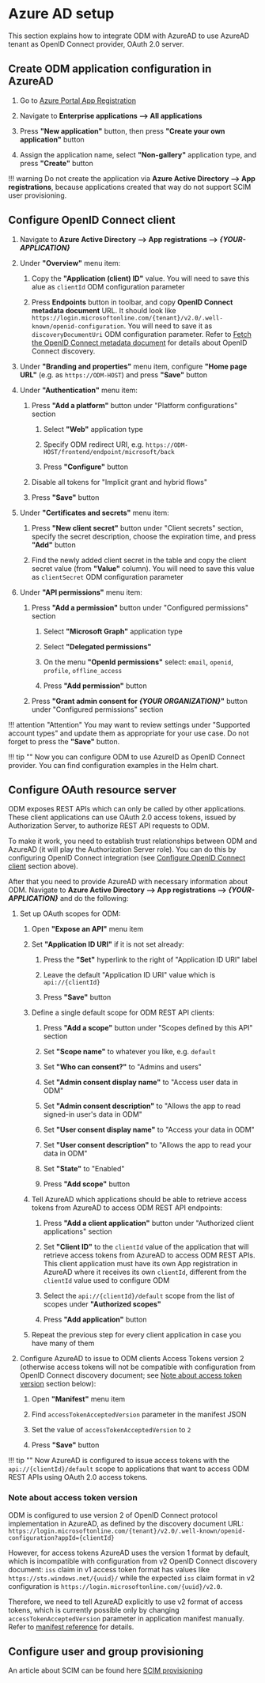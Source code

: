 # Azure AD setup

This section explains how to integrate ODM with AzureAD to use AzureAD tenant as OpenID Connect provider, OAuth 2.0 server.

## Create ODM application configuration in AzureAD

1. Go to [Azure Portal App Registration](https://portal.azure.com/#blade/Microsoft_AAD_IAM/ActiveDirectoryMenuBlade/RegisteredApps)

2. Navigate to **Enterprise applications –> All applications**

3. Press **"New application"** button, then press **"Create your own application"** button

4. Assign the application name, select **"Non-gallery"** application type, and press **"Create"** button

!!! warning
    Do not create the application via **Azure Active Directory –> App registrations**, because applications created that way do not support SCIM user provisioning.

## Configure OpenID Connect client

1. Navigate to **Azure Active Directory –> App registrations –> _{YOUR-APPLICATION}_**

2. Under **"Overview"** menu item:

    1. Copy the **"Application (client) ID"** value. You will need to save this alue as `clientId` ODM configuration parameter

    2. Press **Endpoints** button in toolbar, and copy **OpenID Connect metadata document** URL. It should look like `https://login.microsoftonline.com/{tenant}/v2.0/.well-known/openid-configuration`.
        You will need to save it as `discoveryDocumentUri` ODM configuration parameter. Refer to [Fetch the OpenID Connect metadata document](https://docs.microsoft.com/en-us/azure/active-directory/develop/v2-protocols-oidc#fetch-the-openid-connect-metadata-document) for details about OpenID Connect discovery.

3. Under **"Branding and properties"** menu item, configure **"Home page URL"** (e.g. as `https://ODM-HOST`) and press **"Save"** button

4. Under **"Authentication"** menu item:

    1. Press **"Add a platform"** button under "Platform configurations" section

        1. Select **"Web"** application type

        2. Specify ODM redirect URI, e.g. `https://ODM-HOST/frontend/endpoint/microsoft/back`

        3. Press **"Configure"** button

    2. Disable all tokens for "Implicit grant and hybrid flows"

    3. Press **"Save"** button

5. Under **"Certificates and secrets"** menu item:

    1. Press **"New client secret"** button under "Client secrets" section, specify the secret description, choose the expiration time, and press **"Add"** button

    2. Find the newly added client secret in the table and copy the client secret value (from **"Value"** column). You will need to save this value as `clientSecret` ODM configuration parameter

6. Under **"API permissions"** menu item:

    1. Press **"Add a permission"** button under "Configured permissions" section

        1. Select **"Microsoft Graph"** application type

        2. Select **"Delegated permissions"**

        3. On the menu **"OpenId permissions"** select: `email`, `openid`, `profile`, `offline_access`

        4. Press **"Add permission"** button

    2. Press **"Grant admin consent for _{YOUR ORGANIZATION}_"** button under "Configured permissions" section

!!! attention "Attention"
    You may want to review settings under "Supported account types" and update
    them as appropriate for your use case. Do not forget to press the **"Save"** button.

!!! tip ""
    Now you can configure ODM to use AzureID as OpenID Connect provider. You can find configuration examples in the Helm chart.

## Configure OAuth resource server

ODM exposes REST APIs which can only be called by other applications. These client applications can use OAuth 2.0 access tokens, issued by Authorization Server, to authorize REST API requests to ODM.

To make it work, you need to establish trust relationships between ODM and AzureAD (it will play the Authorization Server role). You can do this by configuring OpenID Connect integration (see [Configure OpenID Connect client](#configure-openid-connect-client) section above).

After that you need to provide AzureAD with necessary information about ODM. Navigate to **Azure Active Directory –> App registrations –> _{YOUR-APPLICATION}_** and do the following:

1. Set up OAuth scopes for ODM:

    1. Open **"Expose an API"** menu item

    2. Set **"Application ID URI"** if it is not set already:

        1. Press the **"Set"** hyperlink to the right of "Application ID URI" label

        2. Leave the default "Application ID URI" value which is `api://{clientId}`

        3. Press **"Save"** button

    3. Define a single default scope for ODM REST API clients:

        1. Press **"Add a scope"** button under "Scopes defined by this API" section

        2. Set **"Scope name"** to whatever you like, e.g. `default`

        3. Set **"Who can consent?"** to "Admins and users"

        4. Set **"Admin consent display name"** to "Access user data in ODM"

        5. Set **"Admin consent description"** to "Allows the app to read signed-in user's data in ODM"

        6. Set **"User consent display name"** to "Access your data in ODM"

        7. Set **"User consent description"** to "Allows the app to read your data in ODM"

        8. Set **"State"** to "Enabled"

        9. Press **"Add scope"** button

    4. Tell AzureAD which applications should be able to retrieve access tokens from AzureAD to access ODM REST API endpoints:

        1. Press **"Add a client application"** button under "Authorized client applications" section

        2. Set **"Client ID"** to the `clientId` value of the application that will retrieve access tokens from AzureAD to access ODM REST APIs. This client application must have its own App registration in AzureAD where it receives its own `clientId`, different from the `clientId` value used to configure ODM

        3. Select the `api://{clientId}/default` scope from the list of scopes under **"Authorized scopes"**

        4. Press **"Add application"** button

    5. Repeat the previous step for every client application in case you have many of them

2. Configure AzureAD to issue to ODM clients Access Tokens version 2 (otherwise access tokens will not be compatible with configuration from OpenID Connect discovery document; see [Note about access token version](#note-about-access-token-version) section below):

    1. Open **"Manifest"** menu item

    2. Find `accessTokenAcceptedVersion` parameter in the manifest JSON

    3. Set the value of `accessTokenAcceptedVersion` to `2`

    4. Press **"Save"** button

!!! tip ""
    Now AzureAD is configured to issue access tokens with the `api://{clientId}/default` scope to applications that want to access ODM REST APIs using OAuth 2.0 access tokens.

### Note about access token version

ODM is configured to use version 2 of OpenID Connect protocol implementation in AzureAD, as defined by the discovery document URL: `https://login.microsoftonline.com/{tenant}/v2.0/.well-known/openid-configuration?appId={clientId}`

However, for access tokens AzureAD uses the version 1 format by default, which is incompatible with configuration from v2 OpenID Connect discovery document: `iss` claim in v1 access token format has values like `https://sts.windows.net/{uuid}/` while the expected `iss` claim format in v2 configuration is `https://login.microsoftonline.com/{uuid}/v2.0`.

Therefore, we need to tell AzureAD explicitly to use v2 format of access tokens, which is currently possible only by changing `accessTokenAcceptedVersion` parameter in application manifest manually. Refer to [manifest reference](https://docs.microsoft.com/en-us/azure/active-directory/develop/reference-app-manifest#accesstokenacceptedversion-attribute) for details.

## Configure user and group provisioning

An article about SCIM can be found here [SCIM provisioning](../scim/azure.md)
